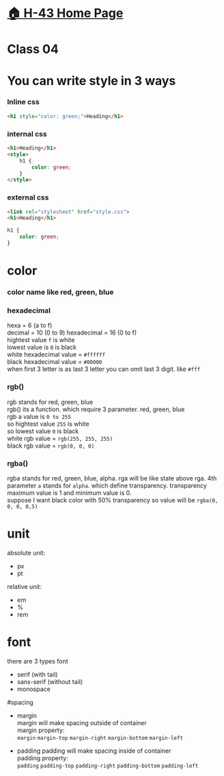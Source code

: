 # [:house: H-43 Home Page](https://poloey.gitlab.io/h43/)
# Class 04

# You can write style in 3 ways
### Inline css
~~~html
<h1 style="color: green;">Heading</h1>
~~~

### internal css
~~~html
<h1>Heading</h1>
<style>
    h1 {
        color: green;
    }
</style>
~~~


### external css
~~~html
<link rel="stylesheet" href="style.css">
<h1>Heading</h1>
~~~

~~~css
h1 {
    color: green;
}
~~~


# color
### color name like red, green, blue
### hexadecimal   
hexa = 6 (a to f)    
decimal = 10  (0 to 9)
hexadecimal = 16 (0 to f)   
hightest value `f` is white    
lowest value is `0` is black   
white hexadecimal value = `#ffffff`  
black hexadecimal value = `#00000`  
when first 3 letter is as last 3 letter you can omit last 3 digit. like `#fff`

### rgb() 
rgb stands for red, green, blue   
rgb() its a function. which require 3 parameter. red, green, blue   
rgb a value is `0 to 255`   
so hightest value `255` is white   
so lowest value `0` is black  
white rgb value = `rgb(255, 255, 255)`   
black rgb value = `rgb(0, 0, 0)`   

### rgba()   
rgba stands for red, green, blue, alpha.
rga will be like state above rga. 4th parameter `a` stands for `alpha`. which define transparency. transparency maximum value is 1 and minimum value is 0.   
suppose I want black color with 50% transparency so value will be `rgba(0, 0, 0, 0,5)`    

# unit  
absolute unit: 
* px
* pt

relative unit:  
* em
* %
* rem

# font 
there are 3 types font   
* serif (with tail)
* sans-serif (without tail)
* monospace

#spacing
* margin   
margin will make spacing outside of container   
margin property:   
`margin` `margin-top` `margin-right` `margin-bottom` `margin-left`
	
* padding
padding will make spacing inside of container   
padding property:    
 `padding` `padding-top` `padding-right` `padding-bottom` `padding-left`   







